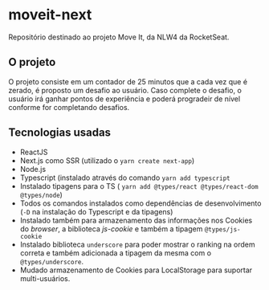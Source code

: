 # moveit-next
Repositório destinado ao projeto Move It, da NLW4 da RocketSeat.

## O projeto
O projeto consiste em um contador de 25 minutos que a cada vez que é zerado, é proposto um desafio ao usuário. Caso complete o desafio, o usuário irá ganhar pontos de experiência e poderá progradeir de nível conforme for completando desafios.

## Tecnologias usadas
 - ReactJS
 - Next.js como SSR (utilizado o ```yarn create next-app```)
 - Node.js
 - Typescript (instalado através do comando ```yarn add typescript```
 - Instalado tipagens para o TS ( ```yarn add @types/react @types/react-dom @types/node```)
 - Todos os comandos instalados como dependências de desenvolvimento (```-D``` na instalação do Typescript e da tipagens) 
 - Instalado também para armazenamento das informações nos Cookies do _browser_, a biblioteca *js-cookie* e também a tipagem ```@types/js-cookie```
 - Instalado biblioteca ```underscore``` para poder mostrar o ranking na ordem correta e também adicionada a tipagem da mesma com o ```@types/underscore```.
 - Mudado armazenamento de Cookies para LocalStorage para suportar multi-usuários.
